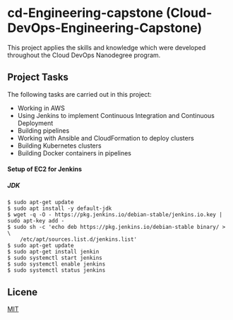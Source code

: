 # cd-Engineering-capstone (Cloud-DevOps-Engineering-Capstone)

This project applies the skills and knowledge which were developed throughout the Cloud DevOps Nanodegree program.

## Project Tasks

The following tasks are carried out in this project:
+ Working in AWS
+ Using Jenkins to implement Continuous Integration and Continuous Deployment
+ Building pipelines
+ Working with Ansible and CloudFormation to deploy clusters
+ Building Kubernetes clusters
+ Building Docker containers in pipelines

#### Setup of EC2 for Jenkins

##### JDK
```
$ sudo apt-get update
$ sudo apt install -y default-jdk        
$ wget -q -O - https://pkg.jenkins.io/debian-stable/jenkins.io.key | sudo apt-key add -
$ sudo sh -c 'echo deb https://pkg.jenkins.io/debian-stable binary/ > \
    /etc/apt/sources.list.d/jenkins.list'
$ sudo apt-get update
$ sudo apt-get install jenkin
$ sudo systemctl start jenkins
$ sudo systemctl enable jenkins
$ sudo systemctl status jenkins
```

## Licene

[MIT](https://choosealicense.com/licenses/mit/)
